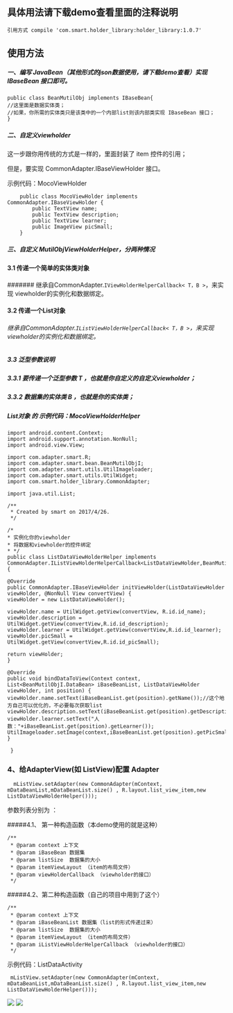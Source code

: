 ## 具体用法请下载demo查看里面的注释说明
    引用方式 compile 'com.smart.holder_library:holder_library:1.0.7'


## 使用方法
##### 一、编写 JavaBean（其他形式的json数据使用，请下载demo查看）实现 IBaseBean 接口即可。

	public class BeanMutilObj implements IBaseBean{
	//这里面是数据实体类；
	//如果，你所需的实体类只是该类中的一个内部list则该内部类实现 IBaseBean 接口；
    }

##### 二、自定义viewholder

 这一步跟你用传统的方式是一样的，里面封装了 item 控件的引用；

   但是，要实现 CommonAdapter.IBaseViewHolder 接口。

   示例代码：MocoViewHolder

        public class MocoViewHolder implements CommonAdapter.IBaseViewHolder {
            public TextView name;
            public TextView description;
            public TextView learner;
            public ImageView picSmall;
        }

##### 三、自定义 MutilObjViewHolderHelper，分两种情况
#### 3.1 传递一个简单的实体类对象

#######  继承自CommonAdapter.`IViewHolderHelperCallback< T，B >`，来实现 viewholder的实例化和数据绑定。
#### 3.2 传递一个List对象

######  继承自CommonAdapter.`IListViewHolderHelperCallback< T，B >`，来实现 viewholder的实例化和数据绑定。
##### 3.3 泛型参数说明

#####   3.3.1 要传递一个泛型参数 T ，也就是你自定义的自定义viewholder；

#####   3.3.2 数据集的实体类 B ，也就是你的实体类；

#####   List对象 的 示例代码：MocoViewHolderHelper


    import android.content.Context;
    import android.support.annotation.NonNull;
    import android.view.View;

    import com.adapter.smart.R;
    import com.adapter.smart.bean.BeanMutilObjI;
    import com.adapter.smart.utils.UtilImageloader;
    import com.adapter.smart.utils.UtilWidget;
    import com.smart.holder_library.CommonAdapter;

    import java.util.List;

    /**
     * Created by smart on 2017/4/26.
     */

    /*
    * 实例化你的viewholder
    * 将数据和viewholder的控件绑定
    * */
    public class ListDataViewHolderHelper implements CommonAdapter.IListViewHolderHelperCallback<ListDataViewHolder,BeanMutilObjI.DataBean> {

    @Override
    public CommonAdapter.IBaseViewHolder initViewHolder(ListDataViewHolder viewHolder, @NonNull View convertView) {
    viewHolder = new ListDataViewHolder();

    viewHolder.name = UtilWidget.getView(convertView, R.id.id_name);
    viewHolder.description = UtilWidget.getView(convertView,R.id.id_description);
    viewHolder.learner = UtilWidget.getView(convertView,R.id.id_learner);
    viewHolder.picSmall = UtilWidget.getView(convertView,R.id.id_picSmall);

    return viewHolder;
    }

    @Override
    public void bindDataToView(Context context, List<BeanMutilObjI.DataBean> iBaseBeanList, ListDataViewHolder viewHolder, int position) {
    viewHolder.name.setText(iBaseBeanList.get(position).getName());//这个地方自己可以优化的，不必要每次获取list
    viewHolder.description.setText(iBaseBeanList.get(position).getDescription());
    viewHolder.learner.setText("人数："+iBaseBeanList.get(position).getLearner());
    UtilImageloader.setImage(context,iBaseBeanList.get(position).getPicSmall(),viewHolder.picSmall);
    }

     }


### 4、给AdapterView(如 ListView)配置 Adapter

 	  mListView.setAdapter(new CommonAdapter(mContext, mDataBeanList,mDataBeanList.size() , R.layout.list_view_item,new ListDataViewHolderHelper()));

参数列表分别为 ：

#####4.1、 第一种构造函数（本demo使用的就是这种）

    /**
     * @param context 上下文
     * @param iBaseBean 数据集
     * @param listSize  数据集的大小
     * @param itemViewLayout （item的布局文件）
     * @param viewHolderCallback （viewholder的接口）
     */

#####4.2、第二种构造函数（自己的项目中用到了这个）

    /**
     * @param context 上下文
     * @param iBaseBeanList 数据集（list的形式传递过来）
     * @param listSize  数据集的大小
     * @param itemViewLayout （item的布局文件）
     * @param iListViewHolderHelperCallback （viewholder的接口）
     */



示例代码：ListDataActivity

     mListView.setAdapter(new CommonAdapter(mContext, mDataBeanList,mDataBeanList.size() , R.layout.list_view_item,new ListDataViewHolderHelper()));

![](https://github.com/xubinbin1024/CommonAdapter/blob/master/img/list.png)
![](https://github.com/xubinbin1024/CommonAdapter/blob/master/img/grid.png)

